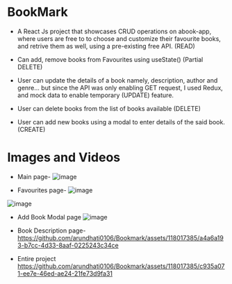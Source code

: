 # BookMark
- A React Js project that showcases CRUD operations on abook-app, where users are free to  to choose and customize their favourite books, and retrive them as well, using a pre-existing free API. (READ)

- Can add, remove books from Favourites using useState() (Partial DELETE)

- User can update the details of a book namely, description, author and genre... but since the API was only enabling GET request, I used Redux, and mock data to enable temporary (UPDATE) feature.

- User can delete books from the list of books available (DELETE)

- User can add new books using a modal to enter details of the said book.  (CREATE)

# Images and Videos
- Main page-
![image](https://github.com/arundhati0106/Bookmark/assets/118017385/bee60965-5bd5-4072-b125-9d72dbda0848)

- Favourites page-
![image](https://github.com/arundhati0106/Bookmark/assets/118017385/d1fd41d4-427e-4f3f-839b-51f87b919322)

![image](https://github.com/arundhati0106/Bookmark/assets/118017385/1f55e01d-746d-49e2-bcf2-ab979b33fd23)

- Add Book Modal page
![image](https://github.com/arundhati0106/Bookmark/assets/118017385/da16c2ad-76df-467e-964f-c45a8a936bac)

- Book Description page-
https://github.com/arundhati0106/Bookmark/assets/118017385/a4a6a193-b7cc-4d33-8aaf-0225243c34ce

- Entire project
https://github.com/arundhati0106/Bookmark/assets/118017385/c935a071-ee7e-46ed-ae24-21fe73d9fa31

